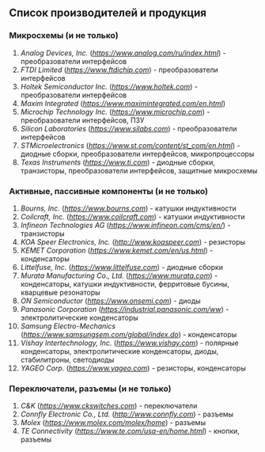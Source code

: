 ## Список производителей и продукция

### Микросхемы (и не только)

1. _Analog Devices, Inc._ (_https://www.analog.com/ru/index.html_) - преобразователи интерфейсов
2. _FTDI Limited_ (_https://www.ftdichip.com_) - преобразователи интерфейсов
3. _Holtek Semiconductor Inc._ (_https://www.holtek.com_) - преобразователи интерфейсов
4. _Maxim Integrated_ (_https://www.maximintegrated.com/en.html_)
5. _Microchip Technology Inc._ (_https://www.microchip.com_) - преобразователи интерфейсов, ПЗУ
6. _Silicon Laboratories_ (_https://www.silabs.com_) - преобразователи интерфейсов
7. _STMicroelectronics_ (_https://www.st.com/content/st_com/en.html_) - диодные сборки, преобразователи интерфейсов, микропроцессоры
8. _Texas Instruments_ (_https://www.ti.com_) - диодные сборки, транзисторы, преобразователи интерфейсов, защитные микросхемы

### Активные, пассивные компоненты (и не только)

1. _Bourns, Inc._ (_https://www.bourns.com_) - катушки индуктивности
2. _Coilcraft, Inc._ (_https://www.coilcraft.com_) - катушки индуктивности
3. _Infineon Technologies AG_ (_https://www.infineon.com/cms/en/_) - транзисторы
4. _KOA Speer Electronics, Inc._ (_http://www.koaspeer.com_) - резисторы
5. _KEMET Corporation_ (_https://www.kemet.com/en/us.html_) - конденсаторы
6. _Littelfuse, Inc._ (_https://www.littelfuse.com_) - диодные сборки
7. _Murata Manufacturing Co., Ltd._ (_https://www.murata.com_) - конденсаторы, катушки индуктивности, ферритовые бусины, кварцевые резонаторы
8. _ON Semiconductor_ (_https://www.onsemi.com_) - диоды
9. _Panasonic Corporation_ (_https://industrial.panasonic.com/ww_) - электролитические конденсаторы
10. _Samsung Electro-Mechanics_ (_https://www.samsungsem.com/global/index.do_) - конденсаторы
11. _Vishay Intertechnology, Inc._ (_https://www.vishay.com_) - полярные конденсаторы, электролитические конденсаторы, диоды, стабилитроны, светодиоды
12. _YAGEO Corp._ (_https://www.yageo.com_) - резисторы, конденсаторы

### Переключатели, разъемы (и не только)

1. _C&K_ (_https://www.ckswitches.com_) - переключатели
2. _Connfly Electronic Co., Ltd._ (_http://www.connfly.com_) - разъемы
3. _Molex_ (_https://www.molex.com/molex/home_) - разъемы
4. _TE Connectivity_ (_https://www.te.com/usa-en/home.html_) - кнопки, разъемы
